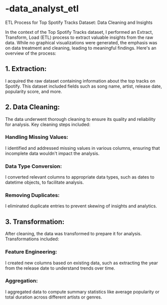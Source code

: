 # -data_analyst_etl
ETL Process for Top Spotify Tracks Dataset: Data Cleaning and Insights

In the context of the Top Spotify Tracks dataset, I performed an Extract, Transform, Load (ETL) process to extract valuable insights from the raw data. While no graphical visualizations were generated, the emphasis was on data treatment and cleaning, leading to meaningful findings. Here's an overview of the process:

## 1. Extraction:
I acquired the raw dataset containing information about the top tracks on Spotify. This dataset included fields such as song name, artist, release date, popularity score, and more.

## 2. Data Cleaning:
The data underwent thorough cleaning to ensure its quality and reliability for analysis. Key cleaning steps included:

### Handling Missing Values: 
I identified and addressed missing values in various columns, ensuring that incomplete data wouldn't impact the analysis.

### Data Type Conversion: 
I converted relevant columns to appropriate data types, such as dates to datetime objects, to facilitate analysis.

### Removing Duplicates: 
I eliminated duplicate entries to prevent skewing of insights and analytics.

## 3. Transformation:
After cleaning, the data was transformed to prepare it for analysis. Transformations included:

### Feature Engineering: 
I created new columns based on existing data, such as extracting the year from the release date to understand trends over time.

### Aggregation: 
I aggregated data to compute summary statistics like average popularity or total duration across different artists or genres.



